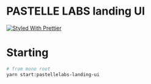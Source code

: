 # PASTELLE LABS landing UI

[![Styled With Prettier](https://img.shields.io/badge/code_style-prettier-ff69b4.svg)](https://prettier.io/)

# Starting
```bash
# from mono root
yarn start:pastellelabs-landing-ui
```
